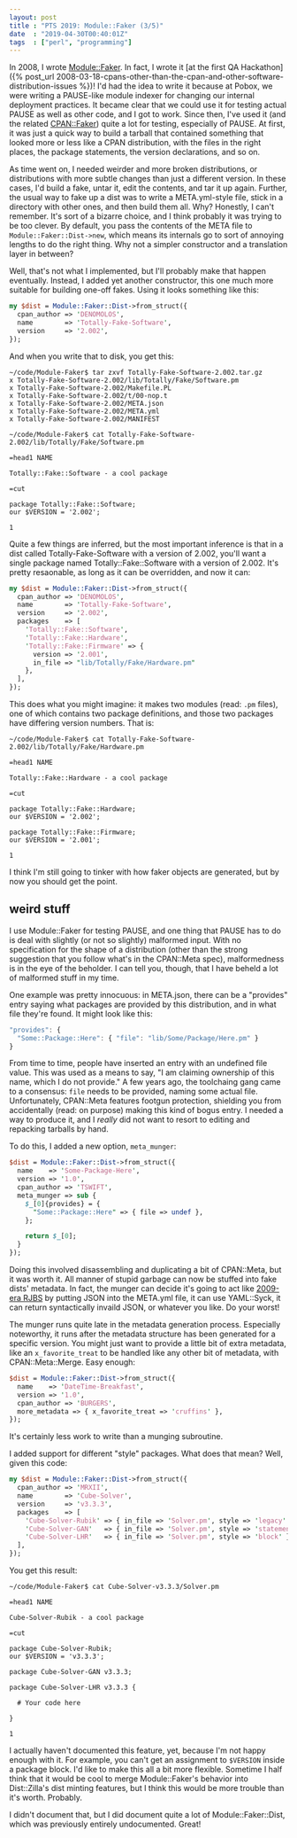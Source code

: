 ```yaml
---
layout: post
title : "PTS 2019: Module::Faker (3/5)"
date  : "2019-04-30T00:40:01Z"
tags  : ["perl", "programming"]
---
```

In 2008, I wrote [Module::Faker](https://metacpan.org/pod/Module::Faker).  In
fact, I wrote it [at the first QA
Hackathon]({% post_url 2008-03-18-cpans-other-than-the-cpan-and-other-software-distribution-issues %})!  I'd had the idea to
write it because at Pobox, we were writing a PAUSE-like module indexer for
changing our internal deployment practices.  It became clear that we could use
it for testing actual PAUSE as well as other code, and I got to work.  Since
then, I've used it (and the related
[CPAN::Faker](https://metacpan.org/pod/CPAN::Faker)) quite a lot for testing,
especially of PAUSE.  At first, it was just a quick way to build a tarball that
contained something that looked more or less like a CPAN distribution, with the
files in the right places, the package statements, the version declarations,
and so on.

As time went on, I needed weirder and more broken distributions, or
distributions with more subtle changes than just a different version.  In these
cases, I'd build a fake, untar it, edit the contents, and tar it up again.
Further, the usual way to fake up a dist was to write a META.yml-style file,
stick in a directory with other ones, and then build them all.  Why?  Honestly,
I can't remember.  It's sort of a bizarre choice, and I think probably it was
trying to be too clever.  By default, you pass the contents of the META file to
`Module::Faker::Dist->new`, which means its internals go to sort of annoying
lengths to do the right thing.  Why not a simpler constructor and a translation
layer in between?

Well, that's not what I implemented, but I'll probably make that happen
eventually.  Instead, I added yet another constructor, this one much more
suitable for building one-off fakes.  Using it looks something like this:

```perl
my $dist = Module::Faker::Dist->from_struct({
  cpan_author => 'DENOMOLOS',
  name        => 'Totally-Fake-Software',
  version     => '2.002',
});
```

And when you write that to disk, you get this:

```
~/code/Module-Faker$ tar zxvf Totally-Fake-Software-2.002.tar.gz
x Totally-Fake-Software-2.002/lib/Totally/Fake/Software.pm
x Totally-Fake-Software-2.002/Makefile.PL
x Totally-Fake-Software-2.002/t/00-nop.t
x Totally-Fake-Software-2.002/META.json
x Totally-Fake-Software-2.002/META.yml
x Totally-Fake-Software-2.002/MANIFEST

~/code/Module-Faker$ cat Totally-Fake-Software-2.002/lib/Totally/Fake/Software.pm

=head1 NAME

Totally::Fake::Software - a cool package

=cut

package Totally::Fake::Software;
our $VERSION = '2.002';

1
```

Quite a few things are inferred, but the most important inference is that in a
dist called Totally-Fake-Software with a version of 2.002, you'll want a single
package named Totally::Fake::Software with a version of 2.002.  It's pretty
resaonable, as long as it can be overridden, and now it can:

```perl
my $dist = Module::Faker::Dist->from_struct({
  cpan_author => 'DENOMOLOS',
  name        => 'Totally-Fake-Software',
  version     => '2.002',
  packages    => [
    'Totally::Fake::Software',
    'Totally::Fake::Hardware',
    'Totally::Fake::Firmware' => {
      version => '2.001',
      in_file => "lib/Totally/Fake/Hardware.pm"
    },
  ],
});
```

This does what you might imagine: it makes two modules (read: `.pm` files), one
of which contains two package definitions, and those two packages have
differing version numbers.  That is:

```
~/code/Module-Faker$ cat Totally-Fake-Software-2.002/lib/Totally/Fake/Hardware.pm

=head1 NAME

Totally::Fake::Hardware - a cool package

=cut

package Totally::Fake::Hardware;
our $VERSION = '2.002';

package Totally::Fake::Firmware;
our $VERSION = '2.001';

1
```

I think I'm still going to tinker with how faker objects are generated, but by
now you should get the point.

## weird stuff

I use Module::Faker for testing PAUSE, and one thing that PAUSE has to do is
deal with slightly (or not so slightly) malformed input.  With no specification
for the shape of a distribution (other than the strong suggestion that you
follow what's in the CPAN::Meta spec), malformedness is in the eye of the
beholder.  I can tell you, though, that I have beheld a lot of malformed stuff
in my time.

One example was pretty innocuous:  in META.json, there can be a "provides"
entry saying what packages are provided by this distribution, and in what file
they're found.  It might look like this:

```javascript
"provides": {
  "Some::Package::Here": { "file": "lib/Some/Package/Here.pm" }
}
```

From time to time, people have inserted an entry with an undefined file value.
This was used as a means to say, "I am claiming ownership of this name, which I
do not provide."  A few years ago, the toolchaing gang came to a consensus:
`file` needs to be provided, naming some actual file.  Unfortunately,
CPAN::Meta features footgun protection, shielding you from accidentally (read:
on purpose) making this kind of bogus entry.  I needed a way to produce it, and
I *really* did not want to resort to editing and repacking tarballs by hand.

To do this, I added a new option, `meta_munger`:

```perl
$dist = Module::Faker::Dist->from_struct({
  name    => 'Some-Package-Here',
  version => '1.0',
  cpan_author => 'TSWIFT',
  meta_munger => sub {
    $_[0]{provides} = {
      "Some::Package::Here" => { file => undef },
    };

    return $_[0];
  }
});
```

Doing this involved disassembling and duplicating a bit of CPAN::Meta, but it
was worth it.  All manner of stupid garbage can now be stuffed into fake dists'
metadata.  In fact, the munger can decide it's going to act like [2009-era
RJBS](https://metacpan.org/module/JSON::CPAN::Meta) by putting JSON into the
META.yml file, it can use YAML::Syck, it can return syntactically invaild JSON,
or whatever you like.  Do your worst!

The munger runs quite late in the metadata generation process.  Especially
noteworthy, it runs after the metadata structure has been generated for a
specific version.  You might just want to provide a little bit of extra
metadata, like an `x_favorite_treat` to be handled like any other bit of
metadata, with CPAN::Meta::Merge.  Easy enough:

```perl
$dist = Module::Faker::Dist->from_struct({
  name    => 'DateTime-Breakfast',
  version => '1.0',
  cpan_author => 'BURGERS',
  more_metadata => { x_favorite_treat => 'cruffins' },
});
```

It's certainly less work to write than a munging subroutine.

I added support for different "style" packages.  What does that mean?  Well,
given this code:

```perl
my $dist = Module::Faker::Dist->from_struct({
  cpan_author => 'MRXII',
  name        => 'Cube-Solver',
  version     => 'v3.3.3',
  packages    => [
    'Cube-Solver-Rubik' => { in_file => 'Solver.pm', style => 'legacy' },
    'Cube-Solver-GAN'   => { in_file => 'Solver.pm', style => 'statement' },
    'Cube-Solver-LHR'   => { in_file => 'Solver.pm', style => 'block' },
  ],
});
```

You get this result:

```
~/code/Module-Faker$ cat Cube-Solver-v3.3.3/Solver.pm

=head1 NAME

Cube-Solver-Rubik - a cool package

=cut

package Cube-Solver-Rubik;
our $VERSION = 'v3.3.3';

package Cube-Solver-GAN v3.3.3;

package Cube-Solver-LHR v3.3.3 {

  # Your code here

}

1
```

I actually haven't documented this feature, yet, because I'm not happy enough
with it.  For example, you can't get an assignment to `$VERSION` inside a
package block.  I'd like to make this all a bit more flexible.  Sometime I half
think that it would be cool to merge Module::Faker's behavior into
Dist::Zilla's dist minting features, but I think this would be more trouble
than it's worth.  Probably.

I didn't document that, but I did document quite a lot of Module::Faker::Dist,
which was previously entirely undocumented.  Great!

